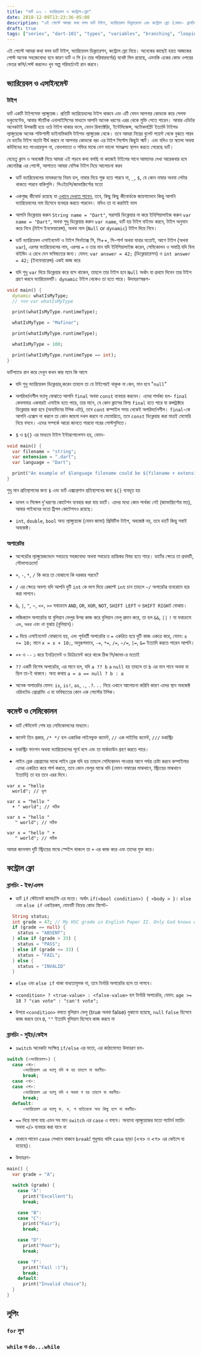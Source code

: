 ```yaml
---
title: "ডার্ট ১০১ - ভ্যারিয়েবল ও কন্ট্রোল-ফ্লো"
date: 2018-12-09T13:23:36-05:00
description: "এই পোস্টে আমরা কথা বলব ডার্ট টাইপ, ভ্যারিয়েবল ডিক্লারেশন এবং কন্ট্রোল ফ্লো (যেমন- ব্রানচিং, লুপিং ও এক্সেপশন) নিয়ে।"
draft: true
tags: ["series", "dart-101", "types", "variables", "branching", "looping", "exception-handling"]
---
```


এই পোস্টে আমরা কথা বলব ডার্ট টাইপ, ভ্যারিয়েবল ডিক্লারেশন, কন্ট্রোল ফ্লো নিয়ে। অনেকের কাছেই হয়ত আজকের পোস্ট অনেক সহজেবোধ্য হবে কারণ ডার্ট ও সি (ও তার পরিবারবর্গের) যথেষ্ট মিল রয়েছে, এমনকি একের কোড ওপরের ভেতর কপি/পেস্ট করলেও খুব অল্প পরিবর্তনেই রান করবে।

## ভ্যারিয়েবল ও এসাইনমেন্ট

### টাইপ

ডার্ট একটি টাইপসেফ ল্যাঙ্গুয়েজ। প্রতিটি ভ্যারিয়েবলের টাইপ থাকবে এবং এটি যেমন আপনার কোডকে করে সেলফ ডকুমেন্টেড, আবার স্ট্যাটিক এনালাইসিসের মাধ্যমে আপনি অনেক ধরণের এরর থেকে মুক্তি পেতে পারেন। আবার এডিটর অনেকটাই উপকারী হয়ে ওঠে টাইপ থাকার ফলে, যেমন রিফ্যাক্টরিং, ইন্টেলিজেন্স, অটোকমপ্লিট ইত্যাদি টাইপড ল্যাঙ্গুয়েজে অনেক শক্তিশালী ডাইনামিকালি টাইপড ল্যাঙ্গুয়েজ থেকে। তবে আমরা নিম্নের বুলেট পয়েন্ট থেকে বুঝতে পারব যে ডার্টের টাইপ অতটা দীর্ঘ করবে না আপনার কোডকে বরং এর টাইপ সিস্টেম কিছুটা স্মার্ট। এবং যদিও তা স্ক্যালা অথবা কটলিনের মত পাওয়ারফুল না, বোধগম্যতা ও শক্তির মাঝে বেশ ভালো সামঞ্জস্য স্থাপন করতে পেরেছে ডার্ট।

যেহেতু ক্লাস ও অবজেক্ট নিয়ে আমরা এই পড়বে কথা বলছি না কাজেই টাইপের সাথে আমাদের দেখা আরেকবার হবে জেনেরিক্স এর পোস্টে, আপাতত আমরা বেসিক টাইপ নিয়ে আলোচনা করব

* ডার্ট ভ্যারিয়েবলের নামকরণের নিয়ম হল, নাম্বার দিয়ে শুরু হতে পারবে না, `_`, `$`, যে কোন নাম্বার অথবা লেটার থাকতে পারবে বাকিগুলি। পিএইচপি/জাভাস্ক্রিপ্টের মতো

* একগুচ্ছ কীবোর্ড রয়েছে যা [এখানে দেখতে পাবেন](https://www.dartlang.org/guides/language/language-tour#keywords), তবে, কিছু কিছু কীবোর্ডকে জায়গাভেদে কিন্তু আপনি ভ্যারিয়েবলের নাম হিসেবে ব্যবহার করতে পারবেন। যদিও তা না করাটাই ভাল

* আপনি ডিক্লেয়ার করুন `String name = "Dart"`, সরাসরি ডিক্লেয়ার না করে ইনিশিয়ালাইজ করুন `var name = "Dart"`, অথবা শুধু ডিক্লেয়ার করুন `var name`, ডার্ট হয় টাইপ বাইনড করবে, টাইপ অনুমান করে নিবে (টাইপ ইনফেয়ারেন্স), অথবা নাল (`Null` or `dynamic`) টাইপ দিয়ে নিবে।

* ডার্ট ভ্যারিয়েবল এসাইনমেন্ট ও টাইপ সিনট্যাক্স সি, সি++, সি-শার্প অথবা যাবার মতোই, আগে টাইপ (অথবা `var`), এরপর ভ্যারিয়েবলের নাম, এরপর `=` ও তার মান যদি ইনিশিয়ালাইজ করেন, সেমিকোলন ও সমাপ্তি যদি বিনা বাইন্ডিং এ রেখে দেন ভবিষ্যতের জন্য। যেমন: `var answer = 42;` (ডিক্লেয়ারেশন) ও `int answer = 42;` (ইনফেয়ারেন্স) একই কাজ করে

* যদি শুধু `var` দিয়ে ডিক্লেয়ার করে বসে থাকেন, তাহলে তার টাইপ হবে `Null` অর্থাৎ যা প্রথমে দিবেন তার টাইপ গ্রহণ করবে ভ্যারিয়েবলটি। `dynamic` টাইপ থেকেও তা হতে পারে। উদাহরণস্বরূপ-

```dart
void main() {
  dynamic whatIsMyType;
  // অথবা var whatIsMyType

  print(whatIsMyType.runtimeType);

  whatIsMyType = "Mafinar";

  print(whatIsMyType.runtimeType);

  whatIsMyType = 100;

  print(whatIsMyType.runtimeType == int);
}
```

ডার্টপ্যাডে রান করে দেখুন কখন কার ম্যান কি আসে

* যদি শুধু ভ্যারিয়েবল ডিক্লেয়ার,করেন তাহলে তা যে টাইপেরই থাকুক না কেন, মান হবে "`null`"

* অপরিবর্তনশীল ভ্যালু বোঝাতে আপনি `final` অথবা `const` ব্যবহার করবেন। এদের পার্থক্য হল- `final` কেবলমাত্র একবারই এসাইন্ড হতে পারে, তার মানে, যে কোন ক্লাসের ফিল্ড `final` হতে পারে যা কন্সট্রাক্টরে ডিক্লেয়ার করা হবে (অন্যদিনের টপিক এটা), তবে `cont` কম্পাইল সময় থেকেই অপরিবর্তনশীল। `final`-কে আপনি এক্সেস না করলে তা কোন জায়গা দখল করবে না মেমোরিতে, তবে `const` ডিক্লেয়ার করা মাত্রই মেমোরি নিয়ে বসবে। এদের সম্পর্কে আরো জানতে পারবো পরের পোস্টগুলিতে।

* `$` ও `${}` এর মাধ্যমে টাইপ ইন্টারপোলেশন হয়, যেমন-

```dart
void main() {
  var filename = "string";
  var extension = ".dart";
  var language = "Dart";

  print("An example of $language filename could be ${filename + extension}");
}
```

শুধু মান প্রতিস্থাপনের জন্য `$` এবং ডার্ট এক্সপ্রেশান প্রতিস্থাপনের জন্য `${}` ব্যবহৃত হয়

* ডাবল ও সিঙ্গেল দু'ধরণের কোটেশন ব্যবহার করা যায় ডার্টে। এদের মধ্যে কোন পার্থক্য নেই (জাভাস্ক্রিপ্টের মত), আবার পাইথনের মতো ট্রিপল কোটেশনও রয়েছে।

* `int`, `double`, `bool` অন্য ল্যাঙ্গুয়েজে (যেমন জাভা) প্রিমিটিভ টাইপ, অবজেক্ট নয়, তবে ডার্টে কিন্তু সবাই অবজেক্ট।

### অপারেটর

* অপেরেটর ল্যাঙ্গুয়েজভেদে সবচেয়ে সহজবোধ্য অথবা সবচেয়ে ভ্রান্তিকর বিষয় হতে পারে। ডার্টের ক্ষেত্রে তা প্রথমটি, সৌভাগ্যক্রমে!

* `+`, `-`, `*`, `/` কি করে তা বোঝানো কি দরকার পরবে?

* `/` এর ক্ষেত্রে অবশ্য যদি আপনি দুটি `int` কে ভাগ দিয়ে রেজাল্ট `int` চান  তাহলে `~/` অপারেটর ব্যবরোমে হার করা লাগবে।

* `&`, `|`, `^`, `~`, `<<`, `>>` যথাক্রমে `AND`, `OR`, `XOR`, `NOT`, `SHIFT LEFT` ও `SHIFT RIGHT` বোঝায়।

* লজিক্যাল অপারেটর যা বুলিয়ান ভেলুর উপর কাজ করে বুলিয়ান ভেলু প্রদান করে, তা হল `&&`, `||` `!` যা যথাক্রমে `এবং`, `অথবা` এবং `নট` বুঝায় (বুলিয়ান)।

* `=` দিয়ে এসাইনমেন্ট বোঝানো হয়, এবং পূর্ববর্তী অপারেটর ও `=` একত্রিত হয়ে দুটি কাজ একত্রে করে, যেমন: `x += 10;` মানে `x = x + 10;`, অনুরূপভাবে, `-=`, `*=`, `/=`, `~/=`, `|=`, `&=` ইত্যাদি করতে পারেন আপনি।

* `++` ও `--` ১ করে ইনক্রিমেন্ট ও ডিক্রিমেন্ট করে থাকে ঠিক সি/জাভা-র মতোই

* `??` একটি বিশেষ অপারেটর, এর মানে হল, যদি `a ?? b` `a` `null` হয় তাহলে তা `b` এর মান পাবে অথবা যা ছিল তা-ই থাকবে। অন্য কথায় `a = a == null ? b : a`

* অনেক অপারেটর যেমন: `is`, `is!`, `as`, `.`, `.?`. `..` নিয়ে এখানে আলোচনা করিনি কারণ এদের স্থান অবজেক্ট ওরিনটেড প্রোগ্রামিং এ যা ভবিষ্যতের কোন এক পোস্টের টপিক।

## কমেন্ট ও সেমিকোলন

* ডার্ট স্টেটমেন্ট শেষ হয় সেমিকোলনের মাধ্যমে।

* কমেন্ট তিন প্রকার, `/* */` হল একাধিক লাইনভুক্ত কমেন্ট, `//` এক লাইনিয় কমেন্ট, `///` ডকস্ট্রিং

* ডকস্ট্রিং ফাংশন অথবা ভ্যারিয়েবলের পূর্বে বসে এবং তা মার্কডাউন গ্রহণ করতে পারে।

* লাইন ব্রেক প্রোগ্রামের মাঝে লাইন ব্রেক যদি হয় তাহলে সেমিকোলন পাওয়ার আগে পর্যন্ত চেষ্টা করবে কম্পাইলার এদের একত্রিত করে পার্স করতে, তবে কোন ভেলুর মাঝে যদি (যেমন নাম্বারের মাঝখানে, স্ট্রিংয়ের মাঝখানে ইত্যাদি) তা হয় তবে এরর দিবে।

```
var x = "hello
  world"; // ভুল

var x = "hello "
  + " world"; // সঠিক

var x = "hello "
   " world"; // সঠিক

var x = "hello " +
   " world"; // সঠিক
```

আমরা জানলাম দুটি স্ট্রিংয়ের মাঝে স্পেইস থাকলে তা `+` এর কাজ করে এবং তাদের যুক্ত করে।

## কন্ট্রোল ফ্লো

### ব্রানচিং - ইফ/এলস

* ডার্ট `if` স্টেটমেন্ট জাভা/সি এর মতো। অর্থাৎ `if(<bool condition>) { <body > }`। `else` এবং `else if` একইরকম, যেমনটি নিচের কোড স্নিপেট-

```dart
  String status;
  int grade = 47; // My HSC grade in English Paper II. Only God knows why though!
  if (grade == null) {
    status = "ABSENT";
  } else if (grade > 33) {
    status = "PASS";
  } else if (grade <= 33) {
    status = "FAIL";
  } else {
    status = "INVALID"
  }
```

* `else` এবং `else if` থাকা বাধ্যতামূলক না, তবে টার্নারি অপারেটর হলে তা লাগবে।

* `<condition> ? <true-value> : <false-value>` হল টার্নারি অপারেটর, যেমন: `age >= 18 ? "can vote" : "can't vote";`

* উপরে `<condition>` বলতে বুলিয়ান ভেলু (true অথবা false) বুঝানো হয়েছে, `null` `false` হিসেবে কাজ করবে তবে `0`, `""` ইত্যাদি  বুলিয়ান হিসেবে কাজ করবে না

### ব্রানচিং - সুইচ/কেইস

* `switch` অনেকটা সংক্ষিপ্ত `if/else` এর মতো, এর কাঠামোগত উদাহরণ হল-

```dart
switch (<ভ্যারিয়েবল>) {
  case <ক>:
      <ভ্যারিয়েবল এর ভ্যালু যদি ক হয় তাহলে যা করণীয়>
      break;
  case <খ>:
  case <গ>:
      <ভ্যারিয়েবল এর ভ্যালু যদি খ অথবা গ হয় তাহলে যা করণীয়>
      break;
  default:
      <ভ্যারিয়েবল এর ভ্যালু ক, খ, গ ব্যতিরেকে অন্য কিছু হলে যা করণীয়>
```

* `==` দিয়ে মাপা যায় এমন সব মান `switch` এর `case` এ বসবে। অন্যান্য ল্যাঙ্গুয়েজের মতো প্যাটার্ন ম্যাচিং অথবা `<`/`>` ব্যবহার করা যাবে না

* যেখানে পাবেন `case` সেখানে থাকবে `break`! শুধুমাত্র খালি `case` ছাড়া (<খ> ও <গ> এর কেইসে যা হয়েছে)।

* উদাহরণ-

```dart
main() {
  var grade = "A";

  switch (grade) {
    case "A":
      print("Excellent");
      break;

    case "B":
    case "C":
      print("Fair");
      break;

    case "D":
      print("Poor");
      break;

    case "F":
      print("Fail :)");
      break;
    default:
      print("Invalid choice");
  }
}
```

## লুপিং

### `for` লুপ

### `while` ও  `do...while`

